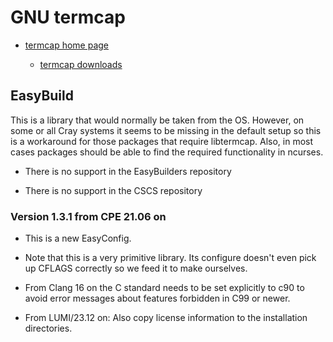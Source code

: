 # GNU termcap

  * [termcap home page](https://www.gnu.org/software/termutils/)

      * [termcap downloads](https://ftp.gnu.org/gnu/termcap/)


## EasyBuild

This is a library that would normally be taken from the OS. However, on some or all
Cray systems it seems to be missing in the default setup so this is a workaround for
those packages that require libtermcap. Also, in most cases packages should be able
to find the required functionality in ncurses.

  * There is no support in the EasyBuilders repository

  * There is no support in the CSCS repository


### Version 1.3.1 from CPE 21.06 on

  * This is a new EasyConfig.

  * Note that this is a very primitive library. Its configure doesn't even pick up
    CFLAGS correctly so we feed it to make ourselves.

  * From Clang 16 on the C standard needs to be set explicitly to c90 to avoid
    error messages about features forbidden in C99 or newer.
    
  * From LUMI/23.12 on: Also copy license information to the installation directories.

